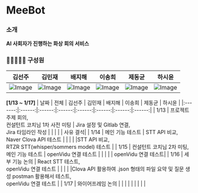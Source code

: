 # MeeBot


### 소개
<b>AI 사회자가 진행하는 화상 회의 서비스</b>

### 🙋🏻🙋🏻‍♀️ 구성원 


| 김선주 | 김민재 | 배지해 | 이송희 | 제동균 | 하시윤 |
|:---:|:---:|:---:|:---:|:---:|:---:|
|![Image](https://github.com/user-attachments/assets/113394aa-f875-49cb-8257-180a39a36df3)|![Image](https://github.com/user-attachments/assets/96f08f41-2d76-4143-bdf6-de8acefab6ae)|![Image](https://github.com/user-attachments/assets/4546914a-61f0-4da7-89ef-d537268d7a88)|![Image](https://github.com/user-attachments/assets/31299ec3-23c8-4ddb-ba70-10c0025d7e67)|![Image](https://github.com/user-attachments/assets/bcfa611c-d802-4bb6-9041-924a793a74fd)|![Image](https://github.com/user-attachments/assets/2ca06b89-5d46-4d48-8029-129cd7d9c825)|



<b>[1/13 ~ 1/17]</b>
| 날짜  | 전체 | 김선주 | 김민재 | 배지해 | 이송희 | 제동균 | 하시윤 |
|:-------:|:------:|:------:|:------:|:------:|:------:|:------:|:------:|
| 1/13  | 프로젝트 주제 회의, <br> 컨설턴트 코치님 1차 사전 미팅 | Jira 설정 및 Gitlab 연결, <br> Jira 타임라인 작성 |  |  | | | 사유 결석|
| 1/14  | 메인 기능 테스트 | STT API 비교, <br> Naver Clova API 테스트 |  |  | | |STT API 비교, <br> RTZR STT(whisper/sommers model) 테스트 |
| 1/15  | 컨설턴트 코치님 2차 미팅,<br> 메인 기능 테스트 | openVidu 연결 테스트 |  |  | | | openVidu 연결 테스트|
| 1/16  | 세부 기능 논의 | React STT 테스트, <br> openVidu 연결 테스트 |  |  | | |Clova API 활용하여 .json 형태의 파일 요약 및 질문 생성 postman 활용해서 테스트, <br> openVidu 연결 테스트 |
| 1/17  | 와이어프레임 논의 |  |  |  | | | | |  |
